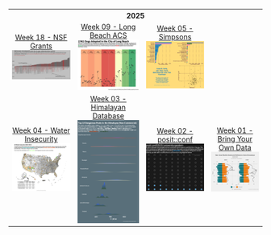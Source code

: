 <table>
<thread>
  <th colspan="4">2025</th>
<tr>
<td align="center">
   <a href="https://github.com/hdailey/TidyTuesday/tree/main/2025/2025-05-06_NSFGrants">
  Week 18 - NSF Grants
  </a>
<img src="https://github.com/hdailey/TidyTuesday/blob/main/2025/2025-05-06_NSFGrants/2025-05-07_TT.png" width = "250"> 
</td>

<td align="center">
   <a href="https://github.com/hdailey/TidyTuesday/tree/main/2025/2025-03-04_LBAnimalShelter">
  Week 09 - Long Beach ACS
  </a>
<img src="https://github.com/hdailey/TidyTuesday/blob/main/2025/2025-03-04_LBAnimalShelter/2025-05-08_TT.png" width = "250"> 
</td>
  
<td align="center">
   <a href="https://github.com/hdailey/TidyTuesday/tree/main/2025/2025-02-04_Simpsons">
  Week 05 - Simpsons
  </a>
<img src="https://github.com/hdailey/TidyTuesday/blob/main/2025/2025-02-04_Simpsons/2025-02-06_TT.png" width = "250"> 
</td>
</tr>

<tr>
<td align="center">
   <a href="https://github.com/hdailey/TidyTuesday/tree/main/2025/2025-01-28_WaterInsecurity">
  Week 04 - Water Insecurity
  </a>
<img src="https://github.com/hdailey/TidyTuesday/blob/main/2025/2025-01-28_WaterInsecurity/2025-02-06_TT.png" width = "250"> 
</td>

<td align="center">
   <a href="https://github.com/hdailey/TidyTuesday/tree/main/2025/2025-01-21_HimalayanMountaineering">
  Week 03 - Himalayan Database
  </a>
<img src="https://github.com/hdailey/TidyTuesday/blob/main/2025/2025-01-21_HimalayanMountaineering/2025-02-06_TT.png" width = "250"> 
</td>

<td align="center">
   <a href="https://github.com/hdailey/TidyTuesday/tree/main/2025/2025-01-14_posit">
  Week 02 - posit::conf
  </a>
<img src="https://github.com/hdailey/TidyTuesday/blob/main/2025/2025-01-14_posit/2025-01-30_TT.png" width = "250"> 
</td>
  
<td align="center">
  <a href="https://github.com/hdailey/TidyTuesday/tree/main/2025/2025-01-01_BringYourOwn">
  Week 01 - Bring Your Own Data
  </a>
<img src="https://github.com/hdailey/TidyTuesday/blob/main/2025/2025-01-01_BringYourOwn/2025-01-02_TT.png" width = "250"> 
  </td>
</tr>

</thread>
</table>
